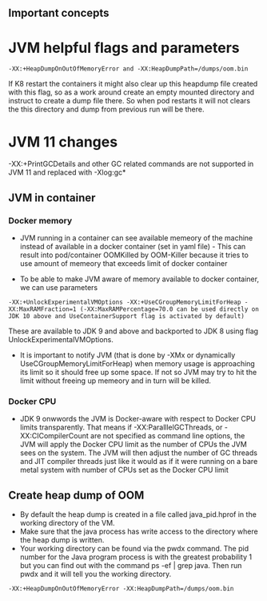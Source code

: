 ## Important concepts

# JVM helpful flags and parameters 
```
-XX:+HeapDumpOnOutOfMemoryError and -XX:HeapDumpPath=/dumps/oom.bin
```
If K8 restart the containers it might also clear up this heapdump file created with this flag, so as a work around create an empty mounted directory and instruct to create a dump file there. So when pod restarts it will not clears the this directory and dump from previous run will be there.

# JVM 11 changes 
-XX:+PrintGCDetails and other GC related commands are not supported in JVM 11 and replaced with -Xlog:gc*

## JVM in container

### Docker memory
- JVM running in a container can see available memeory of the machine instead of available in a docker container (set in yaml file) - This can result into pod/container OOMKilled by OOM-Killer because it tries to use amount of memeory that exceeds limit of docker container

- To be able to make JVM aware of memory available to docker container, we can use parameters 
```
-XX:+UnlockExperimentalVMOptions -XX:+UseCGroupMemoryLimitForHeap -XX:MaxRAMFraction=1 (-XX:MaxRAMPercentage=70.0 can be used directly on JDK 10 above and UseContainerSupport flag is activated by default)
```
These are available to JDK 9 and above and backported to JDK 8 using flag UnlockExperimentalVMOptions.
- It is important to notify JVM (that is done by -XMx or dynamically UseCGroupMemoryLimitForHeap) when memory usage is approaching its limit so it should free up some space. If not so JVM may try to hit the limit without freeing up memeory and in turn will be killed.

### Docker CPU 
- JDK 9 onwwords the JVM is Docker-aware with respect to Docker CPU limits transparently. That means if -XX:ParalllelGCThreads, or -XX:CICompilerCount are not specified as command line options, the JVM will apply the Docker CPU limit as the number of CPUs the JVM sees on the system. The JVM will then adjust the number of GC threads and JIT compiler threads just like it would as if it were running on a bare metal system with number of CPUs set as the Docker CPU limit

## Create heap dump of OOM
- By default the heap dump is created in a file called java_pid.hprof in the working directory of the VM. 
- Make sure that the java process has write access to the directory where the heap dump is written.
- Your working directory can be found via the pwdx <PID> command. The pid number for the Java program process is with the greatest probability 1 but you can find out with the command ps -ef | grep java. Then run pwdx <PID> and it will tell you the working directory.
```
-XX:+HeapDumpOnOutOfMemoryError -XX:HeapDumpPath=/dumps/oom.bin
```


